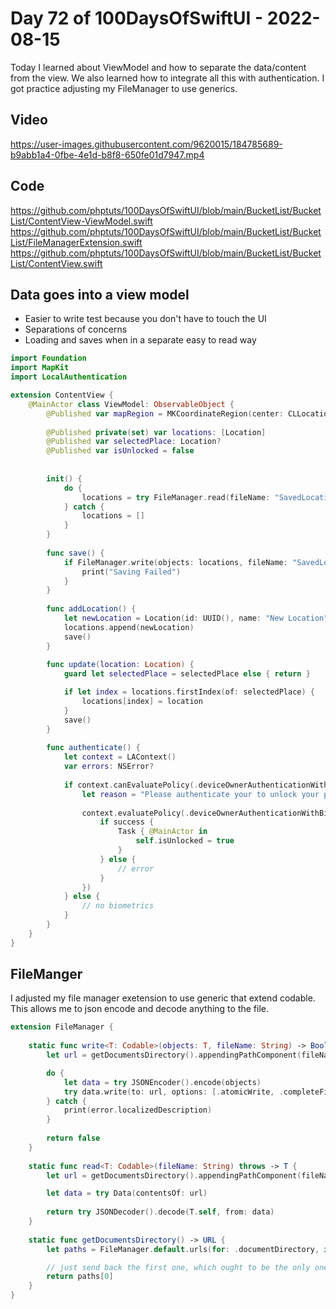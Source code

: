 # Day 72 of 100DaysOfSwiftUI - 2022-08-15

Today I learned about ViewModel and how to separate the data/content from the view.  We also learned how to integrate all this with authentication.  I got practice adjusting my FileManager to use generics.

## Video

https://user-images.githubusercontent.com/9620015/184785689-b9abb1a4-0fbe-4e1d-b8f8-650fe01d7947.mp4

## Code


https://github.com/phptuts/100DaysOfSwiftUI/blob/main/BucketList/BucketList/ContentView-ViewModel.swift
https://github.com/phptuts/100DaysOfSwiftUI/blob/main/BucketList/BucketList/FileManagerExtension.swift
https://github.com/phptuts/100DaysOfSwiftUI/blob/main/BucketList/BucketList/ContentView.swift

## Data goes into a view model

- Easier to write test because you don't have to touch the UI
- Separations of concerns
- Loading and saves when in a separate easy to read way

```swift
import Foundation
import MapKit
import LocalAuthentication

extension ContentView {
    @MainActor class ViewModel: ObservableObject {
        @Published var mapRegion = MKCoordinateRegion(center: CLLocationCoordinate2D(latitude: 50, longitude: 0), span: MKCoordinateSpan(latitudeDelta: 25, longitudeDelta: 25))
        
        @Published private(set) var locations: [Location]
        @Published var selectedPlace: Location?
        @Published var isUnlocked = false
        
        
        init() {
            do {
                locations = try FileManager.read(fileName: "SavedLocations")
            } catch {
                locations = []
            }
        }
        
        func save() {
            if FileManager.write(objects: locations, fileName: "SavedLocations") {
                print("Saving Failed")
            }
        }
        
        func addLocation() {
            let newLocation = Location(id: UUID(), name: "New Location", description: "", latitude: mapRegion.center.latitude, longitude: mapRegion.center.longitude)
            locations.append(newLocation)
            save()
        }
        
        func update(location: Location) {
            guard let selectedPlace = selectedPlace else { return }

            if let index = locations.firstIndex(of: selectedPlace) {
                locations[index] = location
            }
            save()
        }
        
        func authenticate() {
            let context = LAContext()
            var errors: NSError?
            
            if context.canEvaluatePolicy(.deviceOwnerAuthenticationWithBiometrics, error: &errors) {
                let reason = "Please authenticate your to unlock your places."
                
                context.evaluatePolicy(.deviceOwnerAuthenticationWithBiometrics, localizedReason: reason, reply: { success, authenticateError  in
                    if success {
                        Task { @MainActor in
                            self.isUnlocked = true
                        }
                    } else {
                        // error
                    }
                })
            } else {
                // no biometrics
            }
        }
    }
}
```


## FileManger

I adjusted my file manager exetension to use generic that extend codable.  This allows me to json encode and decode anything to the file.

```swift
extension FileManager {
    
    static func write<T: Codable>(objects: T, fileName: String) -> Bool {
        let url = getDocumentsDirectory().appendingPathComponent(fileName)

        do {
            let data = try JSONEncoder().encode(objects)
            try data.write(to: url, options: [.atomicWrite, .completeFileProtection])
        } catch {
            print(error.localizedDescription)
        }
        
        return false
    }
    
    static func read<T: Codable>(fileName: String) throws -> T {
        let url = getDocumentsDirectory().appendingPathComponent(fileName)

        let data = try Data(contentsOf: url)
        
        return try JSONDecoder().decode(T.self, from: data)
    }
    
    static func getDocumentsDirectory() -> URL {
        let paths = FileManager.default.urls(for: .documentDirectory, in: .userDomainMask)

        // just send back the first one, which ought to be the only one
        return paths[0]
    }
}
```

